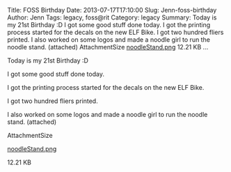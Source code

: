 Title: FOSS Birthday
Date: 2013-07-17T17:10:00
Slug: Jenn-foss-birthday
Author: Jenn
Tags: legacy, foss@rit
Category: legacy
Summary: Today is my 21st Birthday :D  I got some good stuff done today.  I got the printing process started for the decals on the new ELF Bike.  I got two hundred fliers printed.  I also worked on some logos and made a noodle girl to run the noodle stand. (attached)  AttachmentSize  [noodleStand.png](http://foss.rit.edu/files/noodleStand.png)  12.21 KB   ... 

Today is my 21st Birthday :D

I got some good stuff done today.

I got the printing process started for the decals on the new ELF Bike.

I got two hundred fliers printed.

I also worked on some logos and made a noodle girl to run the noodle stand.
(attached)

AttachmentSize

[noodleStand.png](http://foss.rit.edu/files/noodleStand.png)

12.21 KB

